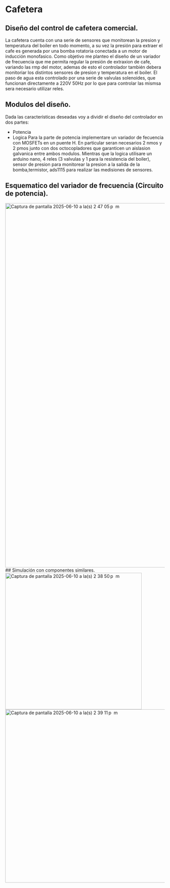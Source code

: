 # Cafetera
## Diseño del control de cafetera comercial.
La cafetera cuenta con una serie de sensores que monitorean la presion y temperatura del boiler en todo momento, a su vez la presión para extraer el cafe es generada por una bomba rotatoria conectada a un motor de inducción monofasico. 
Como objetivo me planteo el diseño de un variador de frecuencia que me permita regular la presión de extraxion de cafe, variando las rmp del motor, ademas de esto el controlador también debera monitoriar los distintos sensores de presion y temperatura en el boiler.
El paso de agua esta controlado por una serie de valvulas solenoides, que funcionan directamente a 220V 50Hz por lo que para controlar las mismsa sera necesario utilizar reles.

## Modulos del diseño.
Dada las características deseadas voy a dividir el diseño del controlador en dos partes:
- Potencia
- Logica
Para la parte de potencia implementare un variador de fecuencia con MOSFETs en un puente H.
En particular seran necesarios 2 nmos y 2 pmos junto con dos octocopladores que garanticen un aislasion galvanica entre ambos modulos.
Mientras que la logica utilisare un arduino nano, 4 reles (3 valvulas y 1 para la resistencia del boiler), sensor de presion para monitorear la presion a la salida de la bomba,termistor, ads1115 para realizar las medisiones de sensores. 
## Esquematico del variador de frecuencia (Circuito de potencia).
<img width="1150" alt="Captura de pantalla 2025-06-10 a la(s) 2 47 05 p  m" src="https://github.com/user-attachments/assets/4dd6f798-ccf5-4ffb-81b4-8a6499f17dc4" />
## Simulación con componentes similares.
<img width="431" alt="Captura de pantalla 2025-06-10 a la(s) 2 38 50 p  m" src="https://github.com/user-attachments/assets/546509e4-b49f-4d4b-aa0c-d1083a756ff7" />
<img width="547" alt="Captura de pantalla 2025-06-10 a la(s) 2 39 11 p  m" src="https://github.com/user-attachments/assets/41281145-682c-46da-b7f1-2f963fbbafe1" />

